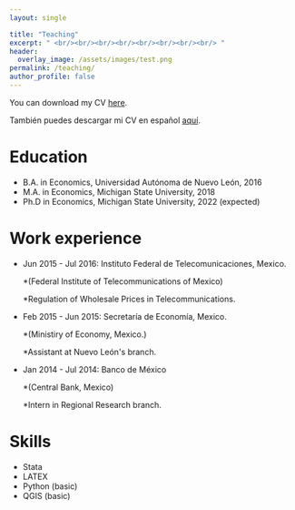 ```yaml
---
layout: single

title: "Teaching"
excerpt: " <br/><br/><br/><br/><br/><br/><br/><br/> "
header:
  overlay_image: /assets/images/test.png
permalink: /teaching/
author_profile: false
---
```




You can download my CV [here](../files/CV.pdf).

También puedes descargar mi CV en español [aquí](../files/CV_spanish.pdf).

Education
======
* B.A. in Economics, Universidad Autónoma de Nuevo León, 2016
* M.A. in Economics, Michigan State University, 2018
* Ph.D in Economics, Michigan State University, 2022 (expected)

Work experience
======
* Jun 2015 - Jul 2016: Instituto Federal de Telecomunicaciones, Mexico. 
  
  *(Federal Institute of Telecommunications of Mexico)

  *Regulation of Wholesale Prices in Telecommunications.

* Feb 2015 - Jun 2015: Secretaría de Economía, Mexico. 

  *(Ministiry of Economy, Mexico.)

  *Assistant at Nuevo León's branch.

* Jan 2014 - Jul 2014: Banco de México
  
  *(Central Bank, Mexico)

  *Intern in Regional Research branch.

Skills
======
* Stata
* LATEX
* Python (basic)
* QGIS (basic)

